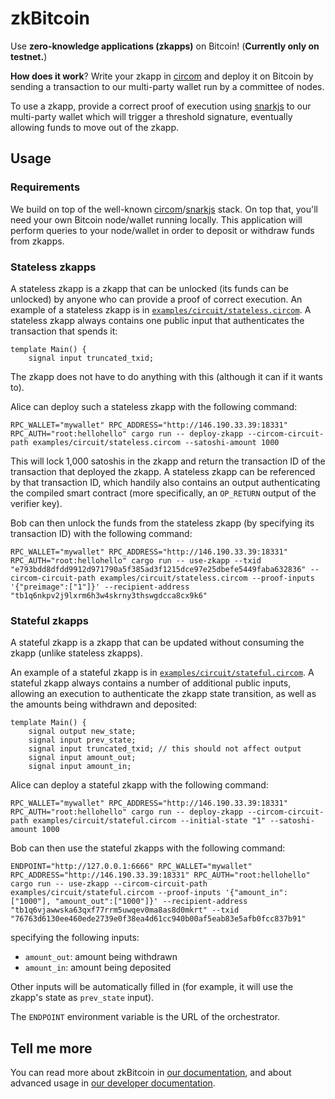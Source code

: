 # zkBitcoin

Use **zero-knowledge applications (zkapps)** on Bitcoin! (**Currently only on testnet.**)

**How does it work**? Write your zkapp in [circom](https://github.com/iden3/circom) and deploy it on Bitcoin by sending a transaction to our multi-party wallet run by a committee of nodes.

To use a zkapp, provide a correct proof of execution using [snarkjs](https://github.com/iden3/snarkjs) to our multi-party wallet which will trigger a threshold signature, eventually allowing funds to move out of the zkapp.

## Usage

### Requirements

We build on top of the well-known [circom](https://github.com/iden3/circom)/[snarkjs](https://github.com/iden3/snarkjs) stack. On top that, you'll need your own Bitcoin node/wallet running locally. This application will perform queries to your node/wallet in order to deposit or withdraw funds from zkapps.

### Stateless zkapps

A stateless zkapp is a zkapp that can be unlocked (its funds can be unlocked) by anyone who can provide a proof of correct execution. An example of a stateless zkapp is in [`examples/circuit/stateless.circom`](examples/circuit/stateless.circom). A stateless zkapp always contains one public input that authenticates the transaction that spends it:

```circom
template Main() {
    signal input truncated_txid;
```

The zkapp does not have to do anything with this (although it can if it wants to).

Alice can deploy such a stateless zkapp with the following command:

```shell
RPC_WALLET="mywallet" RPC_ADDRESS="http://146.190.33.39:18331" RPC_AUTH="root:hellohello" cargo run -- deploy-zkapp --circom-circuit-path examples/circuit/stateless.circom --satoshi-amount 1000
```

This will lock 1,000 satoshis in the zkapp and return the transaction ID of the transaction that deployed the zkapp. A stateless zkapp can be referenced by that transaction ID, which handily also contains an output authenticating the compiled smart contract (more specifically, an `OP_RETURN` output of the verifier key).

Bob can then unlock the funds from the stateless zkapp (by specifying its transaction ID) with the following command:

```shell
RPC_WALLET="mywallet" RPC_ADDRESS="http://146.190.33.39:18331" RPC_AUTH="root:hellohello" cargo run -- use-zkapp --txid "e793bdd8dfdd9912d971790a5f385ad3f1215dce97e25dbefe5449faba632836" --circom-circuit-path examples/circuit/stateless.circom --proof-inputs '{"preimage":["1"]}' --recipient-address "tb1q6nkpv2j9lxrm6h3w4skrny3thswgdcca8cx9k6"
```

### Stateful zkapps

A stateful zkapp is a zkapp that can be updated without consuming the zkapp (unlike stateless zkapps). 

An example of a stateful zkapp is in [`examples/circuit/stateful.circom`](examples/circuit/stateful.circom). A stateful zkapp always contains a number of additional public inputs, allowing an execution to authenticate the zkapp state transition, as well as the amounts being withdrawn and deposited:

```circom
template Main() {
    signal output new_state;
    signal input prev_state;
    signal input truncated_txid; // this should not affect output
    signal input amount_out;
    signal input amount_in;
```

Alice can deploy a stateful zkapp with the following command:

```shell
RPC_WALLET="mywallet" RPC_ADDRESS="http://146.190.33.39:18331" RPC_AUTH="root:hellohello" cargo run -- deploy-zkapp --circom-circuit-path examples/circuit/stateful.circom --initial-state "1" --satoshi-amount 1000     
```

Bob can then use the stateful zkapps with the following command:

```shell
ENDPOINT="http://127.0.0.1:6666" RPC_WALLET="mywallet" RPC_ADDRESS="http://146.190.33.39:18331" RPC_AUTH="root:hellohello" cargo run -- use-zkapp --circom-circuit-path examples/circuit/stateful.circom --proof-inputs '{"amount_in":["1000"], "amount_out":["1000"]}' --recipient-address "tb1q6vjawwska63qxf77rrm5uwqev0ma8as8d0mkrt" --txid "76763d6130ee460ede2739e0f38ea4d61cc940b00af5eab83e5afb0fcc837b91"
```

specifying the following inputs:

* `amount_out`: amount being withdrawn
* `amount_in`: amount being deposited

Other inputs will be automatically filled in (for example, it will use the zkapp's state as `prev_state` input).

The `ENDPOINT` environment variable is the URL of the orchestrator.

## Tell me more

You can read more about zkBitcoin in [our documentation](docs/), and about advanced usage in [our developer documentation](DEVELOPER.md).
